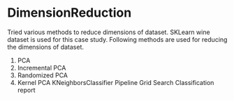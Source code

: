 # DimensionReduction
Tried various methods to reduce dimensions of dataset. 
SKLearn wine dataset is used for this case study.
Following methods are used for reducing the dimensions of dataset.
1. PCA
2. Incremental PCA
3. Randomized PCA
4. Kernel PCA
  KNeighborsClassifier
  Pipeline
  Grid Search
  Classification report
  
